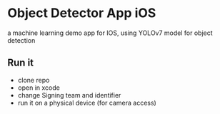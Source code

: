 # Object Detector App iOS
a machine learning demo app for IOS, using YOLOv7 model for object detection



## Run it
- clone repo
- open in xcode
- change Signing team and identifier
- run it on a physical device (for camera access)
